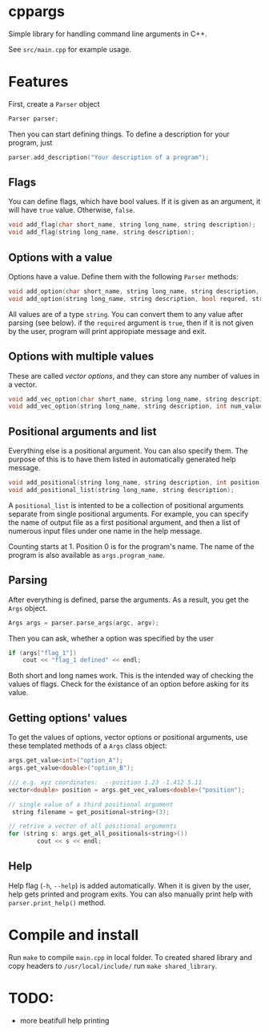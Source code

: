 # cppargs

Simple library for handling command line arguments in C++.

See `src/main.cpp` for example usage.


# Features

First, create a `Parser` object

```cpp
Parser parser;
```

Then you can start defining things. To define a description for your program,
just

```cpp
parser.add_description("Your description of a program");
```


## Flags

You can define flags, which have bool values. If it is given as an argument, it
will have `true` value. Otherwise, `false`.

```cpp
void add_flag(char short_name, string long_name, string description);
void add_flag(string long_name, string description);
```

## Options with a value

Options have a value. Define them with the following `Parser` methods:

```cpp
void add_option(char short_name, string long_name, string description, bool requred, string default_value);
void add_option(string long_name, string description, bool requred, string default_value);
```

All values are of a type `string`. You can convert them to any value after
parsing (see below). if the `required` argument is `true`, then if it is not
given by the user, program will print appropiate message and exit.

## Options with multiple values

These are called *vector options*, and they can store any number of values in a
vector.

```cpp
void add_vec_option(char short_name, string long_name, string description, int num_values, bool requred);
void add_vec_option(string long_name, string description, int num_values, bool requred);
```

## Positional arguments and list

Everything else is a positional argument. You can also specify them. The purpose
of this is to have them listed in automatically generated help message.

```cpp
void add_positional(string long_name, string description, int position);
void add_positional_list(string long_name, string description);
```

A `positional_list` is intented to be a collection of positional arguments
separate from single positional arguments. For example, you can specify the name
of output file as a first positional argument, and then a list of numerous input
files under one name in the help message.

Counting starts at 1. Position 0 is for the program's name. The name of the
program is also available as `args.program_name`.

## Parsing

After everything is defined, parse the arguments. As a result, you get the
`Args` object.

```cpp
Args args = parser.parse_args(argc, argv);
```

Then you can ask, whether a option was specified by the user

```cpp
if (args["flag_1"])
	cout << "flag_1 defined" << endl;
```

Both short and long names work.
This is the intended way of checking the values of flags. Check for the
existance of an option before asking for its value.

## Getting options' values

To get the values of options, vector options or positional arguments, use these
templated methods of a `Args` class object:

```cpp
args.get_value<int>("option_A");
args.get_value<double>("option_B");

/// e.g. xyz coordinates:  --position 1.23 -1.412 5.11
vector<double> position = args.get_vec_values<double>("position");

// single value of a third positional argument
 string filename = get_positional<string>(3);

// retrive a vector of all positional arguments
for (string s: args.get_all_positionals<string>())
		cout << s << endl;
```

## Help

Help flag (`-h`, `--help`) is added automatically. When it is given by the user,
help gets printed and program exits. You can also manually print help with
`parser.print_help()` method.

# Compile and install

Run `make` to compile `main.cpp` in local folder. To created shared library and
copy headers to `/usr/local/include/` run `make shared_library`.

# TODO:

* more beatifull help printing
